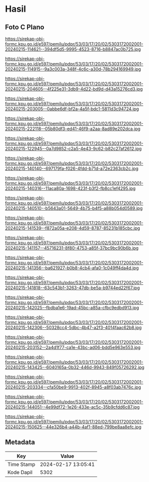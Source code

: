 # Hasil

## Foto C Plano

https://sirekap-obj-formc.kpu.go.id/e597/pemilu/pdpr/53/03/17/20/02/5303172002001-20240215-114621--394df5d5-9995-4523-8716-b8847ac0b725.jpg

https://sirekap-obj-formc.kpu.go.id/e597/pemilu/pdpr/53/03/17/20/02/5303172002001-20240215-114915--9a3c003a-348f-4c6c-a30d-78b294169949.jpg

https://sirekap-obj-formc.kpu.go.id/e597/pemilu/pdpr/53/03/17/20/02/5303172002001-20240215-204605--4f225e31-3db9-4d22-bd9d-d43a15276cd3.jpg

https://sirekap-obj-formc.kpu.go.id/e597/pemilu/pdpr/53/03/17/20/02/5303172002001-20240215-203005--0abbe6df-bf2a-4a5f-bdc1-5811d3c94724.jpg

https://sirekap-obj-formc.kpu.go.id/e597/pemilu/pdpr/53/03/17/20/02/5303172002001-20240215-222118--05b80df3-ed41-46f9-a2aa-8ad89e202dca.jpg

https://sirekap-obj-formc.kpu.go.id/e597/pemilu/pdpr/53/03/17/20/02/5303172002001-20240215-122945--0a7d9852-c2a5-4e43-9c62-b82c27af2612.jpg

https://sirekap-obj-formc.kpu.go.id/e597/pemilu/pdpr/53/03/17/20/02/5303172002001-20240215-140140--697179fa-f026-4fdd-b71d-a72e2363cb2c.jpg

https://sirekap-obj-formc.kpu.go.id/e597/pemilu/pdpr/53/03/17/20/02/5303172002001-20240215-140316--11aca80a-1698-423f-b3f2-fb8cc1ef4295.jpg

https://sirekap-obj-formc.kpu.go.id/e597/pemilu/pdpr/53/03/17/20/02/5303172002001-20240215-140510--b5643a01-5649-4b75-b4f5-a88b054d0589.jpg

https://sirekap-obj-formc.kpu.go.id/e597/pemilu/pdpr/53/03/17/20/02/5303172002001-20240215-141539--f872a05a-e208-4d59-8787-85231b185cbc.jpg

https://sirekap-obj-formc.kpu.go.id/e597/pemilu/pdpr/53/03/17/20/02/5303172002001-20240215-141157--45716231-8f80-4753-a85f-37bc9bc90b6b.jpg

https://sirekap-obj-formc.kpu.go.id/e597/pemilu/pdpr/53/03/17/20/02/5303172002001-20240215-141356--ba621927-b0b8-4cb4-afa0-1c049ff4da4d.jpg

https://sirekap-obj-formc.kpu.go.id/e597/pemilu/pdpr/53/03/17/20/02/5303172002001-20240215-141818--63c543b1-3263-47db-be5a-b9744ed22f67.jpg

https://sirekap-obj-formc.kpu.go.id/e597/pemilu/pdpr/53/03/17/20/02/5303172002001-20240215-142025--fbdba1e6-19ad-45bc-a85a-cfbc9edbd913.jpg

https://sirekap-obj-formc.kpu.go.id/e597/pemilu/pdpr/53/03/17/20/02/5303172002001-20240215-142306--50328cc4-5dbc-4b47-a2f3-4014faac62b8.jpg

https://sirekap-obj-formc.kpu.go.id/e597/pemilu/pdpr/53/03/17/20/02/5303172002001-20240215-203152--2a4d1f77-ca1e-43bc-ad06-bdd5e963e553.jpg

https://sirekap-obj-formc.kpu.go.id/e597/pemilu/pdpr/53/03/17/20/02/5303172002001-20240215-143425--6040165a-0b32-446d-9943-849f05726292.jpg

https://sirekap-obj-formc.kpu.go.id/e597/pemilu/pdpr/53/03/17/20/02/5303172002001-20240215-203334--cfa50be9-9913-402f-8945-a8f03ab7476c.jpg

https://sirekap-obj-formc.kpu.go.id/e597/pemilu/pdpr/53/03/17/20/02/5303172002001-20240215-144051--4e99df72-1e26-433e-ac5c-35b9cfdd6c87.jpg

https://sirekap-obj-formc.kpu.go.id/e597/pemilu/pdpr/53/03/17/20/02/5303172002001-20240215-150625--44e326b4-a44b-4af1-88ed-799be8aa8efc.jpg


## Metadata

| Key        | Value               |
| ---------- | ------------------- |
| Time Stamp | 2024-02-17 13:05:41 |
| Kode Dapil | 5302                |




